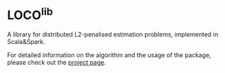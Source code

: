 LOCO<sup>lib</sup>
===========
 A library for distributed L2-penalised estimation problems, implemented in Scala&amp;Spark.

For detailed information on the algorithm and the usage of the package, please check out the [project page](http://christinaheinze.github.io/loco-lib/).